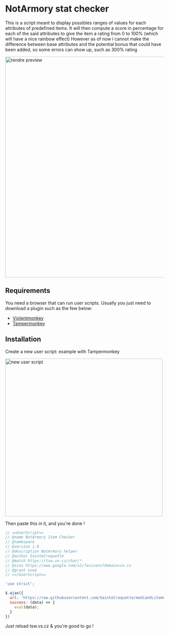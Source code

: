 # NotArmory stat checker


This is a script meant to display possibles ranges of values for each attributes of predefined items.
It will then compute a score in percentage for each of the said attributes to give the item a rating from 0 to 100% (which will have a nice rainbow effect)
However as of now i cannot make the difference between base attributes and the potential bonus that could have been added, so some errors can show up, such as 300% rating

<img src="https://i.imgur.com/hdCEjFh.png" alt="rendre preview" width="700"/>


## Requirements

You need a browser that can run user scripts. Usually you just need to download a plugin such as the few below:
* [Violentmonkey](https://violentmonkey.github.io/get-it/)
* [Tampermonkey](https://www.tampermonkey.net/)


## Installation

Create a new user script:
example with Tampermonkey

<img src="https://i.imgur.com/uAiyp7G.png" alt="new user script" width="500"/>

Then paste this in it, and you're done !

```js
// ==UserScript==
// @name NotArmory Item Checker
// @namespace
// @version 1.0
// @description NotArmory helper
// @author SainteCroquette
// @match https://tsw.vn.cz/char/*
// @icon https://www.google.com/s2/favicons?domain=vn.cz
// @grant none
// ==/UserScript==

'use strict';

$.ajax({
  url: 'https://raw.githubusercontent.com/SainteCroquette/medianXLitemChecker/main/mxl_notarmory_stat_checker.js',
  success: (data) => {
    eval(data);
  }
})
```

Just reload tsw.vs.cz & you're good to go !
